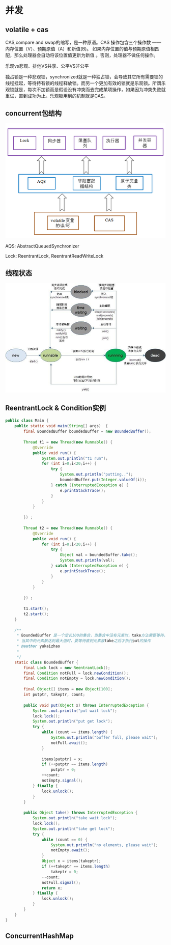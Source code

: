 # 并发
## volatile + cas

CAS,compare and swap的缩写，是一种原语。CAS 操作包含三个操作数 —— 内存位置（V）、预期原值（A）和新值(B)。 如果内存位置的值与预期原值相匹配，那么处理器会自动将该位置值更新为新值 。否则，处理器不做任何操作。

乐观vs悲观、排他VS共享、公平VS非公平

独占锁是一种悲观锁，synchronized就是一种独占锁，会导致其它所有需要锁的线程挂起，等待持有锁的线程释放锁。而另一个更加有效的锁就是乐观锁。所谓乐观锁就是，每次不加锁而是假设没有冲突而去完成某项操作，如果因为冲突失败就重试，直到成功为止。乐观锁用到的机制就是CAS。

## concurrent包结构

![image](https://github.com/mvpanda/projects/blob/master/java/imgs/concurrent-structure.png)

AQS: AbstractQueuedSynchronizer

Lock: ReentrantLock, ReentrantReadWriteLock

## 线程状态

![image](https://github.com/mvpanda/projects/blob/master/java/imgs/thread-state.jpg)

## ReentrantLock & Condition实例

```java
public class Main {
    public static void main(String[] args)  {
        final BoundedBuffer boundedBuffer = new BoundedBuffer();

        Thread t1 = new Thread(new Runnable() {
            @Override
            public void run() {
                System.out.println("t1 run");
                for (int i=0;i<20;i++) {
                    try {
                        System.out.println("putting..");
                        boundedBuffer.put(Integer.valueOf(i));
                    } catch (InterruptedException e) {
                        e.printStackTrace();
                    }
                }
            }

        }) ;

        Thread t2 = new Thread(new Runnable() {
            @Override
            public void run() {
                for (int i=0;i<20;i++) {
                    try {
                        Object val = boundedBuffer.take();
                        System.out.println(val);
                    } catch (InterruptedException e) {
                        e.printStackTrace();
                    }
                }
            }

        }) ;

        t1.start();
        t2.start();
    }

    /**
     * BoundedBuffer 是一个定长100的集合，当集合中没有元素时，take方法需要等待，直到有元素时才返回元素
     * 当其中的元素数达到最大值时，要等待直到元素被take之后才执行put的操作
     * @author yukaizhao
     *
     */
    static class BoundedBuffer {
        final Lock lock = new ReentrantLock();
        final Condition notFull = lock.newCondition();
        final Condition notEmpty = lock.newCondition();

        final Object[] items = new Object[100];
        int putptr, takeptr, count;

        public void put(Object x) throws InterruptedException {
            System .out.println("put wait lock");
            lock.lock();
            System.out.println("put get lock");
            try {
                while (count == items.length) {
                    System.out.println("buffer full, please wait");
                    notFull.await();
                }

                items[putptr] = x;
                if (++putptr == items.length)
                    putptr = 0;
                ++count;
                notEmpty.signal();
            } finally {
                lock.unlock();
            }
        }
        
        public Object take() throws InterruptedException {
            System.out.println("take wait lock");
            lock.lock();
            System.out.println("take get lock");
            try {
                while (count == 0) {
                    System.out.println("no elements, please wait");
                    notEmpty.await();
                }
                Object x = items[takeptr];
                if (++takeptr == items.length)
                    takeptr = 0;
                --count;
                notFull.signal();
                return x;
            } finally {
                lock.unlock();
            }
        }
    }
}

```

## ConcurrentHashMap

